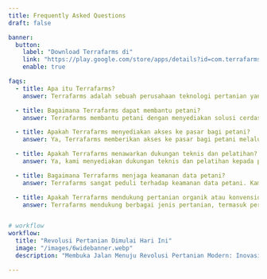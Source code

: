 ```yaml
---
title: Frequently Asked Questions
draft: false

banner:
  button:
    label: "Download Terrafarms di"
    link: "https://play.google.com/store/apps/details?id=com.terrafarms.terrafarms"
    enable: true

faqs:
  - title: Apa itu Terrafarms?
    answer: Terrafarms adalah sebuah perusahaan teknologi pertanian yang menggunakan kecerdasan buatan (AI) dan Internet of Things (IoT) untuk memberikan solusi cerdas dalam pertanian. Kami menyediakan analisis tanah, rekomendasi tanaman, pemantauan pertumbuhan tanaman, dan solusi pengendalian hama yang inovatif untuk membantu petani meningkatkan hasil panen mereka.

  - title: Bagaimana Terrafarms dapat membantu petani?
    answer: Terrafarms membantu petani dengan menyediakan solusi cerdas untuk mengoptimalkan praktik pertanian mereka. Dengan analisis tanah yang akurat, petani dapat mengetahui kondisi tanah dan mendapatkan rekomendasi tanaman yang sesuai. Kami juga menyediakan pemantauan pertumbuhan tanaman secara real-time dan solusi pengendalian hama yang dapat membantu petani mengatasi tantangan dalam pertanian.

  - title: Apakah Terrafarms menyediakan akses ke pasar bagi petani?
    answer: Ya, Terrafarms memberikan akses ke pasar bagi petani melalui jaringan yang luas dan platform pasar kami. Kami menghubungkan petani dengan pembeli sehingga mereka dapat menjual produk pertanian mereka dengan harga yang adil. Kami juga membantu petani memasarkan produk mereka secara efektif, meningkatkan peluang keberhasilan bisnis pertanian mereka.

  - title: Apakah Terrafarms menawarkan dukungan teknis dan pelatihan?
    answer: Ya, kami menyediakan dukungan teknis dan pelatihan kepada petani untuk memastikan mereka dapat memanfaatkan solusi kami dengan baik. Tim kami siap membantu dalam mengoperasikan perangkat IoT, memahami hasil analisis tanah, dan memberikan penjelasan tentang pemantauan pertumbuhan tanaman. Kami berkomitmen untuk memberikan pelayanan yang berkualitas kepada para petani kami.

  - title: Bagaimana Terrafarms menjaga keamanan data petani?
    answer: Terrafarms sangat peduli terhadap keamanan data petani. Kami mengimplementasikan langkah-langkah keamanan yang ketat untuk melindungi informasi pribadi dan data penting petani. Kami menggunakan enkripsi data, pengamanan server, dan protokol keamanan lainnya untuk memastikan bahwa informasi petani tetap terlindungi.

  - title: Apakah Terrafarms mendukung pertanian organik atau konvensional?
    answer: Terrafarms mendukung berbagai jenis pertanian, termasuk pertanian organik dan konvensional. Kami memberikan rekomendasi tanaman yang sesuai dengan prinsip-prinsip pertanian organik dan konvensional. Kami memberikan solusi yang dapat disesuaikan dengan kebutuhan petani, baik yang menerapkan metode pertanian organik maupun konvensional.


# workflow
workflow:
  title: "Revolusi Pertanian Dimulai Hari Ini"
  image: "/images/6widebanner.webp"
  description: "Membuka Jalan Menuju Revolusi Pertanian Modern: Inovasi dan Teknologi Masa Depan untuk Kemajuan Pertanian"

---
```

